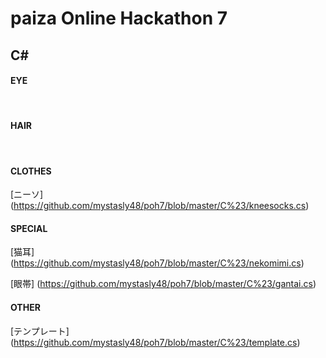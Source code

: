# paiza Online Hackathon 7

## C\#

#### EYE
<br>

#### HAIR
<br>

#### CLOTHES
[ニーソ] (https://github.com/mystasly48/poh7/blob/master/C%23/kneesocks.cs)

#### SPECIAL
[猫耳] (https://github.com/mystasly48/poh7/blob/master/C%23/nekomimi.cs)

[眼帯] (https://github.com/mystasly48/poh7/blob/master/C%23/gantai.cs)

#### OTHER
[テンプレート] (https://github.com/mystasly48/poh7/blob/master/C%23/template.cs)

